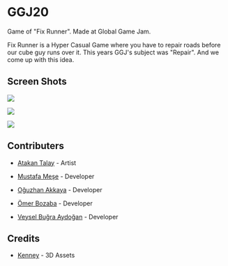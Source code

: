 # GGJ20
Game of "Fix Runner". Made at Global Game Jam.

Fix Runner is a Hyper Casual Game where you have to repair roads before our cube guy runs over it. This years GGJ's subject was "Repair". And we come up with this idea.

## Screen Shots

![](/Images/fix-runner-1.png)

![](/Images/fix-runner-2.png)

![](/Images/fix-runner-3.png)

## Contributers

* [Atakan Talay](https://globalgamejam.org/users/atakan) - Artist

* [Mustafa Meşe](http://github.com/MustafaMese) - Developer

* [Oğuzhan Akkaya](http://github.com/oguzhanakkaya) - Developer

* [Ömer Bozaba](http://github.com/bzbomer) - Developer 

* [Veysel Buğra Aydoğan](http://github.com/veyselbugraaydogan) - Developer 


## Credits

* [Kenney](http://www.kenney.nl/) - 3D Assets 
